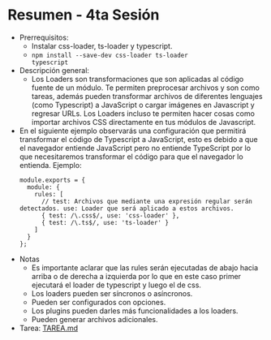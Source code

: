 # Resumen - 4ta Sesión

  - Prerrequisitos:
    - Instalar css-loader, ts-loader   y typescript.
    - <code>npm install --save-dev css-loader ts-loader typescript</code>
  - Descripción general:
    - Los Loaders son transformaciones que son aplicadas al código fuente de un módulo. Te permiten preprocesar archivos y son como tareas, además pueden transformar archivos de diferentes lenguajes (como Typescript) a JavaScript o cargar imágenes en Javascript y regresar URLs. Los Loaders incluso te permiten hacer cosas como importar archivos CSS directamente en tus módulos de Javascript.
  - En el siguiente ejemplo observarás una configuración que permitirá transformar el código de Typescript a JavaScript, esto es debido a que el navegador entiende JavaScript pero no entiende TypeScript por lo que necesitaremos transformar el código para que el navegador lo entienda.
  Ejemplo:
    ```javsacript
    module.exports = {
      module: {
        rules: [
          // test: Archivos que mediante una expresión regular serán detectados. use: Loader que será aplicado a estos archivos.
          { test: /\.css$/, use: 'css-loader' },
          { test: /\.ts$/, use: 'ts-loader' }
        ]
      }
    };
    ```
  - Notas
    - Es importante aclarar que las rules serán ejecutadas de abajo hacia arriba o de derecha a izquierda por lo que en este caso primer ejecutará el loader de typescript y luego el de css.
    - Los loaders pueden ser síncronos o asíncronos.
    - Pueden ser configurados con opciones.
    - Los plugins pueden darles más funcionalidades a los loaders.
    - Pueden generar archivos adicionales.
- Tarea: [TAREA.md](TAREA.md)